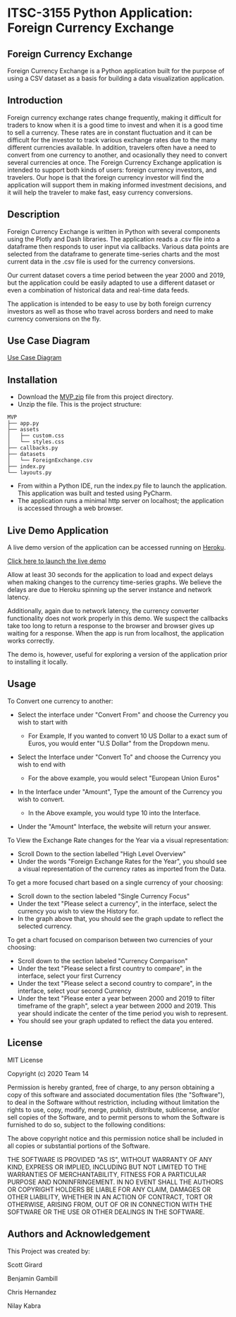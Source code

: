 # ITSC-3155 Python Application: Foreign Currency Exchange

## Foreign Currency Exchange

Foreign Currency Exchange is a Python application built for the purpose of using a CSV dataset as a basis for building a data visualization application.

## Introduction

Foreign currency exchange rates change frequently, making it difficult for traders to know when it is a good time to invest and when it is a good time to sell a currency. These rates are in constant fluctuation and it can be difficult for the investor to track various exchange rates due to the many different currencies available. In addition, travelers often have a need to convert from one currency to another, and ocasionally they need to convert several currencies at once. The Foreign Currency Exchange application is intended to support both kinds of users: foreign currency investors, and travelers. Our hope is that the foreign currency investor will find the application will support them in making informed investment decisions, and it will help the traveler to make fast, easy currency conversions.

## Description

Foreign Currency Exchange is written in Python with several components using the Plotly and Dash libraries. The application reads a .csv file into a dataframe then responds to user input via callbacks. Various data points are selected from the dataframe to generate time-series charts and the most current data in the .csv file is used for the currency conversions.

Our current dataset covers a time period between the year 2000 and 2019, but the application could be easily adapted to use a different dataset or even a combination of historical data and real-time data feeds.

The application is intended to be easy to use by both foreign currency investors as well as those who travel across borders and need to make currency conversions on the fly.

## Use Case Diagram

[Use Case Diagram](images/use-case-diagram.png)

## Installation

- Download the [MVP.zip](MVP.zip) file from this project directory.
- Unzip the file. This is the project structure:
```
MVP
├── app.py
├── assets
│   ├── custom.css
│   └── styles.css
├── callbacks.py
├── datasets
│   └── ForeignExchange.csv
├── index.py
└── layouts.py
```
- From within a Python IDE, run the index.py file to launch the application. This application was built and tested using PyCharm.
- The application runs a minimal http server on localhost; the application is accessed through a web browser.

## Live Demo Application

A live demo version of the application can be accessed running on [Heroku](https://currency-converter-group14.herokuapp.com/currency_converter).

[Click here to launch the live demo](https://currency-converter-group14.herokuapp.com/currency_converter)

Allow at least 30 seconds for the application to load and expect delays when making changes to the currency time-series graphs. We believe the delays are due to Heroku spinning up the server instance and network latency.

Additionally, again due to network latency, the currency converter functionality does not work properly in this demo. We suspect the callbacks take too long to return a response to the browser and browser gives up waiting for a response. When the app is run from localhost, the application works correctly.

The demo is, however, useful for exploring a version of the application prior to installing it locally. 

## Usage

To Convert one currency to another:

- Select the interface under "Convert From" and choose the Currency you wish to start with 
  - For Example, If you wanted to convert 10 US Dollar to a exact sum of Euros, you would enter "U.S Dollar" from the Dropdown menu.

- Select the Interface under "Convert To" and choose the Currency you wish to end with
  - For the above example, you would select "European Union Euros"
- In the Interface under "Amount", Type the amount of the Currency you wish to convert.
  - In the Above example, you would type 10 into the Interface.
- Under the "Amount" Interface, the website will return your answer.

To View the Exchange Rate changes for the Year via a visual representation:

- Scroll Down to the section labelled "High Level Overview"
- Under the words "Foreign Exchange Rates for the Year", you should see a visual representation of the currency rates as imported from the Data.

To get a more focused chart based on a single currency of your choosing:

- Scroll down to the section labeled "Single Currency Focus"
- Under the text "Please select a currency", in the interface, select the currency you wish to view the History for.
- In the graph above that, you should see the graph update to reflect the selected currency.

To get a chart focused on comparison between two currencies of your choosing:

- Scroll down to the section labeled "Currency Comparison"
- Under the text "Please select a first country to compare", in the interface, select your first Currency
- Under the text "Please select a second country to compare", in the interface, select your second Currency
- Under the text "Please enter a year between 2000 and 2019 to filter timeframe of the graph", select a year between 2000 and 2019. This year should indicate the center of the time period you wish to represent.
- You should see your graph updated to reflect the data you entered.

## License

MIT License

Copyright (c) 2020 Team 14

Permission is hereby granted, free of charge, to any person obtaining a copy
of this software and associated documentation files (the "Software"), to deal
in the Software without restriction, including without limitation the rights
to use, copy, modify, merge, publish, distribute, sublicense, and/or sell
copies of the Software, and to permit persons to whom the Software is
furnished to do so, subject to the following conditions:

The above copyright notice and this permission notice shall be included in all
copies or substantial portions of the Software.

THE SOFTWARE IS PROVIDED "AS IS", WITHOUT WARRANTY OF ANY KIND, EXPRESS OR
IMPLIED, INCLUDING BUT NOT LIMITED TO THE WARRANTIES OF MERCHANTABILITY,
FITNESS FOR A PARTICULAR PURPOSE AND NONINFRINGEMENT. IN NO EVENT SHALL THE
AUTHORS OR COPYRIGHT HOLDERS BE LIABLE FOR ANY CLAIM, DAMAGES OR OTHER
LIABILITY, WHETHER IN AN ACTION OF CONTRACT, TORT OR OTHERWISE, ARISING FROM,
OUT OF OR IN CONNECTION WITH THE SOFTWARE OR THE USE OR OTHER DEALINGS IN THE
SOFTWARE.

## Authors and Acknowledgement

This Project was created by:

Scott Girard

Benjamin Gambill

Chris Hernandez

Nilay Kabra

